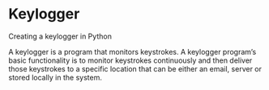 # Keylogger
Creating a keylogger in Python

A keylogger is a program that monitors keystrokes. A keylogger program’s basic functionality is to monitor keystrokes continuously and then deliver those 
keystrokes to a specific location that can be either an email, server or stored locally in the system.

